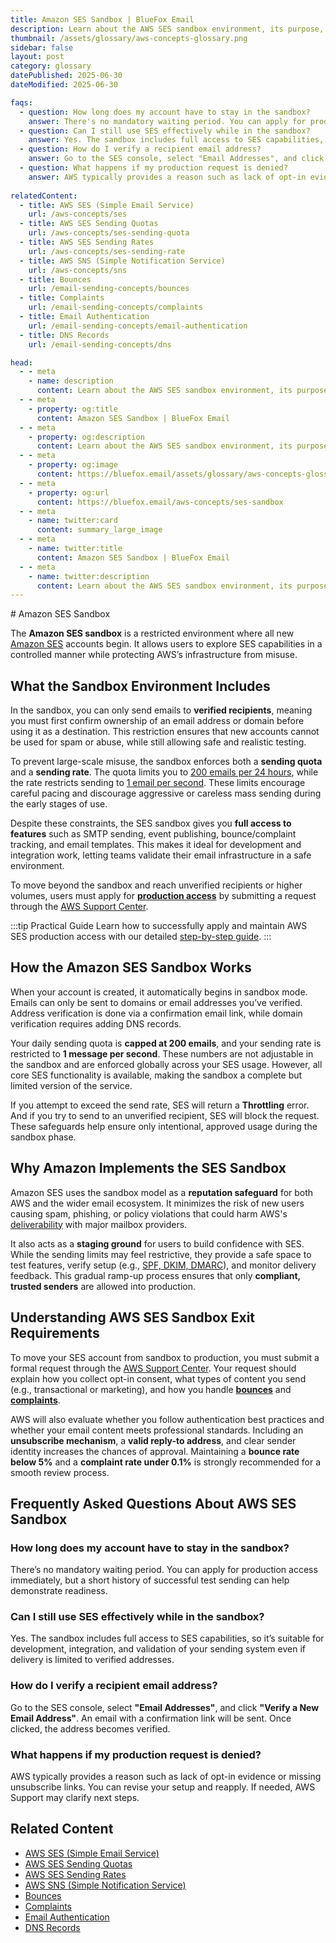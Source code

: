 ```yaml
---
title: Amazon SES Sandbox | BlueFox Email
description: Learn about the AWS SES sandbox environment, its purpose, limitations, and how to request production access for your email sending needs.
thumbnail: /assets/glossary/aws-concepts-glossary.png
sidebar: false
layout: post
category: glossary
datePublished: 2025-06-30
dateModified: 2025-06-30

faqs:
  - question: How long does my account have to stay in the sandbox?
    answer: There's no mandatory waiting period. You can apply for production access immediately, but a short history of successful test sending can help demonstrate readiness.
  - question: Can I still use SES effectively while in the sandbox?
    answer: Yes. The sandbox includes full access to SES capabilities, so it's suitable for development, integration, and validation of your sending system even if delivery is limited to verified addresses.
  - question: How do I verify a recipient email address?
    answer: Go to the SES console, select "Email Addresses", and click "Verify a New Email Address". An email with a confirmation link will be sent. Once clicked, the address becomes verified.
  - question: What happens if my production request is denied?
    answer: AWS typically provides a reason such as lack of opt-in evidence or missing unsubscribe links. You can revise your setup and reapply. If needed, AWS Support may clarify next steps.
    
relatedContent:
  - title: AWS SES (Simple Email Service)
    url: /aws-concepts/ses
  - title: AWS SES Sending Quotas
    url: /aws-concepts/ses-sending-quota
  - title: AWS SES Sending Rates
    url: /aws-concepts/ses-sending-rate
  - title: AWS SNS (Simple Notification Service)
    url: /aws-concepts/sns
  - title: Bounces
    url: /email-sending-concepts/bounces
  - title: Complaints
    url: /email-sending-concepts/complaints
  - title: Email Authentication
    url: /email-sending-concepts/email-authentication
  - title: DNS Records
    url: /email-sending-concepts/dns

head:
  - - meta
    - name: description
      content: Learn about the AWS SES sandbox environment, its purpose, limitations, and how to request production access for your email sending needs.
  - - meta
    - property: og:title
      content: Amazon SES Sandbox | BlueFox Email
  - - meta
    - property: og:description
      content: Learn about the AWS SES sandbox environment, its purpose, limitations, and how to request production access for your email sending needs.
  - - meta
    - property: og:image
      content: https://bluefox.email/assets/glossary/aws-concepts-glossary.png
  - - meta
    - property: og:url
      content: https://bluefox.email/aws-concepts/ses-sandbox
  - - meta
    - name: twitter:card
      content: summary_large_image
  - - meta
    - name: twitter:title
      content: Amazon SES Sandbox | BlueFox Email
  - - meta
    - name: twitter:description
      content: Learn about the AWS SES sandbox environment, its purpose, limitations, and how to request production access for your email sending needs.
---
```

<GlossaryNavigation/>
# Amazon SES Sandbox

The **Amazon SES sandbox** is a restricted environment where all new [Amazon SES](/aws-concepts/ses) accounts begin. It allows users to explore SES capabilities in a controlled manner while protecting AWS’s infrastructure from misuse.

## What the Sandbox Environment Includes

In the sandbox, you can only send emails to **verified recipients**, meaning you must first confirm ownership of an email address or domain before using it as a destination. This restriction ensures that new accounts cannot be used for spam or abuse, while still allowing safe and realistic testing.

To prevent large-scale misuse, the sandbox enforces both a **sending quota** and a **sending rate**. The quota limits you to [200 emails per 24 hours](https://docs.aws.amazon.com/ses/latest/dg/request-production-access.html), while the rate restricts sending to [1 email per second](https://docs.aws.amazon.com/ses/latest/dg/manage-sending-quotas.html). These limits encourage careful pacing and discourage aggressive or careless mass sending during the early stages of use.

Despite these constraints, the SES sandbox gives you **full access to features** such as SMTP sending, event publishing, bounce/complaint tracking, and email templates. This makes it ideal for development and integration work, letting teams validate their email infrastructure in a safe environment.

To move beyond the sandbox and reach unverified recipients or higher volumes, users must apply for **[production access](/aws-concepts/ses-production-access.md)** by submitting a request through the [AWS Support Center](https://docs.aws.amazon.com/ses/latest/dg/request-production-access.html).

:::tip Practical Guide
Learn how to successfully apply and maintain AWS SES production access with our detailed [step-by-step guide](/posts/how-to-get-and-maintain-production-access-to-amazon-ses).
:::

## How the Amazon SES Sandbox Works

When your account is created, it automatically begins in sandbox mode. Emails can only be sent to domains or email addresses you’ve verified. Address verification is done via a confirmation email link, while domain verification requires adding DNS records.

Your daily sending quota is **capped at 200 emails**, and your sending rate is restricted to **1 message per second**. These numbers are not adjustable in the sandbox and are enforced globally across your SES usage. However, all core SES functionality is available, making the sandbox a complete but limited version of the service.

If you attempt to exceed the send rate, SES will return a **Throttling** error. And if you try to send to an unverified recipient, SES will block the request. These safeguards help ensure only intentional, approved usage during the sandbox phase.

## Why Amazon Implements the SES Sandbox

Amazon SES uses the sandbox model as a **reputation safeguard** for both AWS and the wider email ecosystem. It minimizes the risk of new users causing spam, phishing, or policy violations that could harm AWS's [deliverability](/email-sending-concepts/deliverability) with major mailbox providers.

It also acts as a **staging ground** for users to build confidence with SES. While the sending limits may feel restrictive, they provide a safe space to test features, verify setup (e.g., [SPF, DKIM, DMARC](/email-sending-concepts/email-authentication.md)), and monitor delivery feedback. This gradual ramp-up process ensures that only **compliant, trusted senders** are allowed into production.

## Understanding AWS SES Sandbox Exit Requirements

To move your SES account from sandbox to production, you must submit a formal request through the [AWS Support Center](https://docs.aws.amazon.com/ses/latest/dg/request-production-access.html). Your request should explain how you collect opt-in consent, what types of content you send (e.g., transactional or marketing), and how you handle **[bounces](/email-sending-concepts/bounces)** and **[complaints](/email-sending-concepts/complaints)**.

AWS will also evaluate whether you follow authentication best practices and whether your email content meets professional standards. Including an **unsubscribe mechanism**, a **valid reply-to address**, and clear sender identity increases the chances of approval. Maintaining a **bounce rate below 5%** and a **complaint rate under 0.1%** is strongly recommended for a smooth review process.

## Frequently Asked Questions About AWS SES Sandbox

### How long does my account have to stay in the sandbox?

There’s no mandatory waiting period. You can apply for production access immediately, but a short history of successful test sending can help demonstrate readiness.

### Can I still use SES effectively while in the sandbox?

Yes. The sandbox includes full access to SES capabilities, so it’s suitable for development, integration, and validation of your sending system even if delivery is limited to verified addresses.

### How do I verify a recipient email address?

Go to the SES console, select **"Email Addresses"**, and click **"Verify a New Email Address"**. An email with a confirmation link will be sent. Once clicked, the address becomes verified.

### What happens if my production request is denied?

AWS typically provides a reason such as lack of opt-in evidence or missing unsubscribe links. You can revise your setup and reapply. If needed, AWS Support may clarify next steps.

## Related Content

- [AWS SES (Simple Email Service)](/aws-concepts/ses)
- [AWS SES Sending Quotas](/aws-concepts/ses-sending-quota)
- [AWS SES Sending Rates](/aws-concepts/ses-sending-rate)
- [AWS SNS (Simple Notification Service)](/aws-concepts/sns.md)
- [Bounces](/email-sending-concepts/bounces.md)
- [Complaints](/email-sending-concepts/complaints.md)
- [Email Authentication](/email-sending-concepts/email-authentication.md)
- [DNS Records](/email-sending-concepts/dns.md)

<GlossaryCTA />

